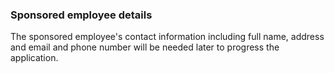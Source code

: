 ### Sponsored employee details

The sponsored employee's contact information including full name, address and email and phone number will be needed later to progress the application.
